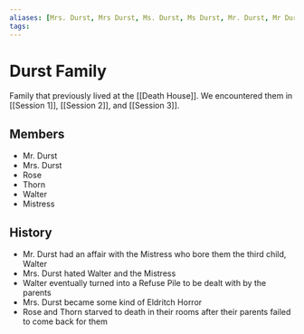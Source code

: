 ```yaml
---
aliases: [Mrs. Durst, Mrs Durst, Ms. Durst, Ms Durst, Mr. Durst, Mr Durst, Rose, Thorn, Walter, Mistress, Rose and Thorn]
tags: 
---
```


# Durst Family

Family that previously lived at the [[Death House]].  We encountered them in [[Session 1]], [[Session 2]], and [[Session 3]].

## Members

- Mr. Durst
- Mrs. Durst
- Rose
- Thorn
- Walter
- Mistress

## History

- Mr. Durst had an affair with the Mistress who bore them the third child, Walter
- Mrs. Durst hated Walter and the Mistress
- Walter eventually turned into a Refuse Pile to be dealt with by the parents
- Mrs. Durst became some kind of Eldritch Horror
- Rose and Thorn starved to death in their rooms after their parents failed to come back for them